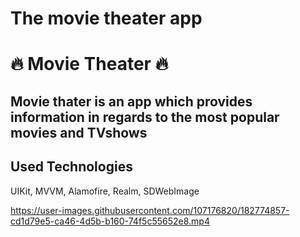 # The movie theater app

# 🔥 Movie Theater 🔥
## Movie thater is an app which provides information in regards to the most popular movies and TVshows

## Used Technologies
UIKit,
MVVM,
Alamofire,
Realm,
SDWebImage

https://user-images.githubusercontent.com/107176820/182774857-cd1d79e5-ca46-4d5b-b160-74f5c55652e8.mp4

